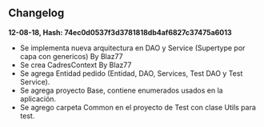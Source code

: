 ## Changelog

**12-08-18, Hash: 74ec0d0537f3d3781818db4af6827c37475a6013**

* Se implementa nueva arquitectura en DAO y Service (Supertype por capa con genericos) By Blaz77
* Se crea CadresContext By Blaz77
* Se agrega Entidad pedido (Entidad, DAO, Services, Test DAO y Test Service).
* Se agrega proyecto Base, contiene enumerados usados en la aplicación.
* Se agrego carpeta Common en el proyecto de Test con clase Utils para test.
